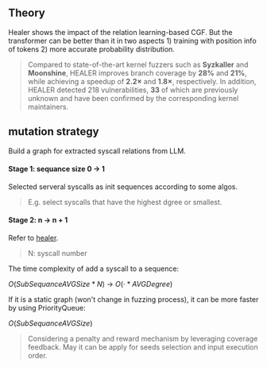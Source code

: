 ## Theory

Healer shows the impact of the relation learning-based CGF. But the transformer can be better than it in two aspects 1) training with position info of tokens 2) more accurate probability distribution.

> Compared to state-of-the-art kernel fuzzers such as **Syzkaller** and **Moonshine**, HEALER improves branch coverage by **28%** and **21%**, while achieving a speedup of **2.2×** and **1.8×**, respectively. In addition, HEALER detected 218 vulnerabilities, **33** of which are previously unknown and have been confirmed by the corresponding kernel maintainers.

## mutation strategy

Build a graph for extracted syscall relations from LLM.

#### Stage 1: sequance size 0 -> 1

Selected serveral syscalls as init sequences according to some algos. 

> E.g. select syscalls that have the highest dgree or smallest.

#### Stage 2: n -> n + 1

Refer to [healer](https://github.com/AmoyCherry/fuzz-with-LLM/blob/main/notes/reading.md#relation-table-guided-generation-and-mutation).

> N: syscall number

The time complexity of add a syscall to a sequence: 

$O(SubSequanceAVGSize*N)$ -> $O(·*AVGDegree)$

If it is a static graph (won't change in fuzzing process), it can be more faster by using PriorityQueue:

$O(SubSequanceAVGSize)$

> Considering a penalty and reward mechanism by leveraging coverage feedback. May it can be apply for seeds selection and input execution order.

